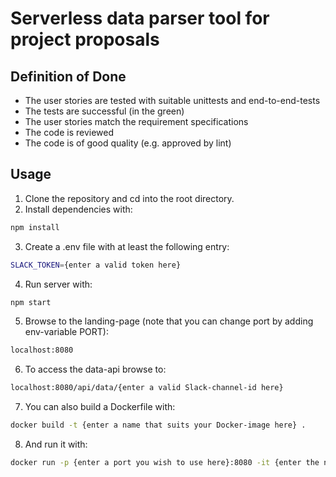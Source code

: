 # Serverless data parser tool for project proposals

## Definition of Done
- The user stories are tested with suitable unittests and end-to-end-tests
- The tests are successful (in the green) 
- The user stories match the requirement specifications
- The code is reviewed
- The code is of good quality (e.g. approved by lint)

## Usage  
1. Clone the repository and cd into the root directory.  
2. Install dependencies with:
```bash
npm install
```
3. Create a .env file with at least the following entry:
```bash
SLACK_TOKEN={enter a valid token here}
```
4. Run server with:  
```bash
npm start
```
5. Browse to the landing-page (note that you can change port by adding env-variable PORT):
```bash
localhost:8080   
```
6. To access the data-api browse to: 
```bash
localhost:8080/api/data/{enter a valid Slack-channel-id here}
```
7. You can also build a Dockerfile with:
```bash
docker build -t {enter a name that suits your Docker-image here} .  
```
8. And run it with:
```bash
docker run -p {enter a port you wish to use here}:8080 -it {enter the name you gave the image}  
```

